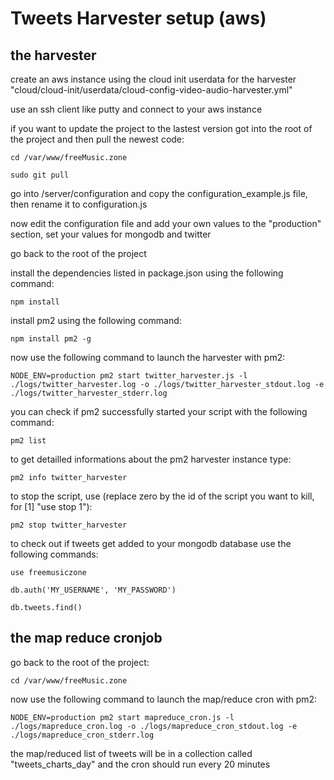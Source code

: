 # Tweets Harvester setup (aws)

## the harvester

create an aws instance using the cloud init userdata for the harvester "cloud/cloud-init/userdata/cloud-config-video-audio-harvester.yml"  

use an ssh client like putty and connect to your aws instance  

if you want to update the project to the lastest version got into the root of the project and then pull the newest code:  

```
cd /var/www/freeMusic.zone

sudo git pull
```

go into /server/configuration and copy the configuration_example.js file, then rename it to configuration.js  

now edit the configuration file and add your own values to the "production" section, set your values for mongodb and twitter  

go back to the root of the project  

install the dependencies listed in package.json using the following command:  

```
npm install
```

install pm2 using the following command:  

```
npm install pm2 -g
```

now use the following command to launch the harvester with pm2:  

```
NODE_ENV=production pm2 start twitter_harvester.js -l ./logs/twitter_harvester.log -o ./logs/twitter_harvester_stdout.log -e ./logs/twitter_harvester_stderr.log
```

you can check if pm2 successfully started your script with the following command:  

```
pm2 list
```

to get detailled informations about the pm2 harvester instance type:  

```
pm2 info twitter_harvester
```

to stop the script, use (replace zero by the id of the script you want to kill, for [1] "use stop 1"):  

```
pm2 stop twitter_harvester
```

to check out if tweets get added to your mongodb database use the following commands:  

```
use freemusiczone

db.auth('MY_USERNAME', 'MY_PASSWORD')

db.tweets.find()
```

## the map reduce cronjob

go back to the root of the project:  

```
cd /var/www/freeMusic.zone
```

now use the following command to launch the map/reduce cron with pm2:  

```
NODE_ENV=production pm2 start mapreduce_cron.js -l ./logs/mapreduce_cron.log -o ./logs/mapreduce_cron_stdout.log -e ./logs/mapreduce_cron_stderr.log
```

the map/reduced list of tweets will be in a collection called "tweets_charts_day" and the cron should run every 20 minutes  
